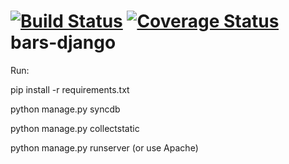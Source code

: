 [![Build Status](https://travis-ci.org/Nadrieril/bars-django.svg?branch=master)](https://travis-ci.org/Nadrieril/bars-django)
[![Coverage Status](https://coveralls.io/repos/Nadrieril/bars-django/badge.svg)](https://coveralls.io/r/Nadrieril/bars-django)
bars-django
===========

Run:

pip install -r requirements.txt

python manage.py syncdb

python manage.py collectstatic

python manage.py runserver (or use Apache)
